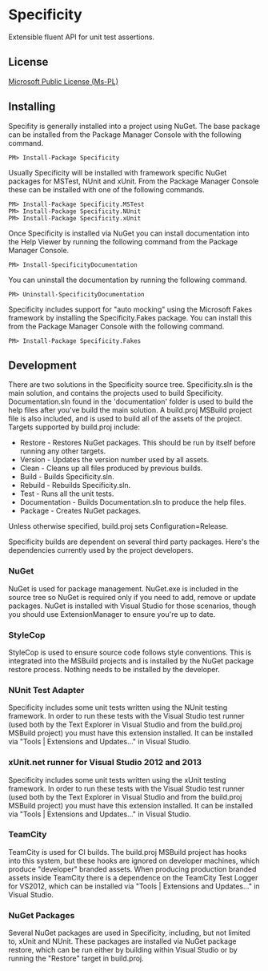 # Specificity

Extensible fluent API for unit test assertions.

## License

[Microsoft Public License (Ms-PL)](http://specificity.codeplex.com/license)

## Installing

Specifity is generally installed into a project using NuGet. The base package can be installed
from the Package Manager Console with the following command.

    PM> Install-Package Specificity

Usually Specificity will be installed with framework specific NuGet packages for MSTest, NUnit and xUnit.
From the Package Manager Console these can be installed with one of the following commands.

    PM> Install-Package Specificity.MSTest
    PM> Install-Package Specificity.NUnit
    PM> Install-Package Specificity.xUnit

Once Specificity is installed via NuGet you can install documentation into the Help Viewer
by running the following command from the Package Manager Console.

    PM> Install-SpecificityDocumentation

You can uninstall the documentation by running the following command.

    PM> Uninstall-SpecificityDocumentation

Specificity includes support for "auto mocking" using the Microsoft Fakes framework by installing
the Specificity.Fakes package. You can install this from the Package Manager Console with the
following command.

    PM> Install-Package Specificity.Fakes

## Development

There are two solutions in the Specificity source tree. Specificity.sln is the main solution, and
contains the projects used to build Specificity. Documentation.sln found in the 'documentation'
folder is used to build the help files after you've build the main solution. A build.proj MSBuild
project file is also included, and is used to build all of the assets of the project. Targets
supported by build.proj include:

- Restore - Restores NuGet packages. This should be run by itself before running any other targets.
- Version - Updates the version number used by all assets.
- Clean - Cleans up all files produced by previous builds.
- Build - Builds Specificity.sln.
- Rebuild - Rebuilds Specificity.sln.
- Test - Runs all the unit tests.
- Documentation - Builds Documentation.sln to produce the help files.
- Package - Creates NuGet packages.

Unless otherwise specified, build.proj sets Configuration=Release.

Specificity builds are dependent on several third party packages. Here's the dependencies currently
used by the project developers.

### NuGet

NuGet is used for package management. NuGet.exe is included in the source tree so NuGet is required
only if you need to add, remove or update packages. NuGet is installed with Visual Studio for those
scenarios, though you should use ExtensionManager to ensure you're up to date.

### StyleCop

StyleCop is used to ensure source code follows style conventions. This is integrated into the
MSBuild projects and is installed by the NuGet package restore process. Nothing needs to be
installed by the developer.

### NUnit Test Adapter

Specificity includes some unit tests written using the NUnit testing framework. In order to run these
tests with the Visual Studio test runner (used both by the Text Explorer in Visual Studio and from the
build.proj MSBuild project) you must have this extension installed. It can be installed via
"Tools | Extensions and Updates..." in Visual Studio.

### xUnit.net runner for Visual Studio 2012 and 2013

Specificity includes some unit tests written using the xUnit testing framework. In order to run these
tests with the Visual Studio test runner (used both by the Text Explorer in Visual Studio and from the
build.proj MSBuild project) you must have this extension installed. It can be installed via
"Tools | Extensions and Updates..." in Visual Studio.

### TeamCity

TeamCity is used for CI builds. The build.proj MSBuild project has hooks into this system, but these
hooks are ignored on developer machines, which produce "developer" branded assets. When producing
production branded assets inside TeamCity there is a dependence on the TeamCity Test Logger for VS2012,
which can be installed via "Tools | Extensions and Updates..." in Visual Studio.

### NuGet Packages

Several NuGet packages are used in Specificity, including, but not limited to, xUnit and NUnit. These
packages are installed via NuGet package restore, which can be run either by building within Visual
Studio or by running the "Restore" target in build.proj.